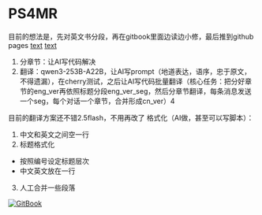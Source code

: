 # PS4MR
目前的想法是，先对英文书分段，再在gitbook里面边读边小修，最后推到github pages
[text](https://blog.csdn.net/u013545389/article/details/123907541)
[text](https://www.onejar99.com/gitbook-building-and-publishing-free-unlimitedly/)

1. 分章节：让AI写代码解决
2. 翻译：qwen3-253B-A22B，让AI写prompt（地道表达，语序，忠于原文，不得遗漏），在cherry测试，之后让AI写代码批量翻译（核心任务：把分好章节的eng_ver再依照标题分段eng_ver_seg，然后分章节翻译，每条消息发送一个seg，每个对话一个章节，合并形成cn_ver）4

目前的翻译方案还不错2.5flash，不用再改了
格式化（AI做，甚至可以写脚本）：
1. 中文和英文之间空一行
2. 标题格式化
- 按照编号设定标题层次
- 中文英文放在一行
3. 人工合并一些段落
  
[![GitBook](https://img.shields.io/static/v1?message=Documented%20on%20GitBook&logo=gitbook&logoColor=66ccff&label=%20&labelColor=5c5c5c&color=3F89A1)](https://www.gitbook.com/preview?utm_source=gitbook_readme_badge&utm_medium=organic&utm_campaign=preview_documentation&utm_content=link)
